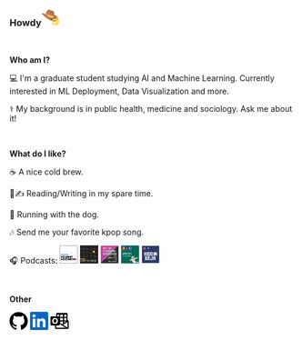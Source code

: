 ### Howdy<a href="https://github.com/CoffeeAddict93"><img alt="Howdy" height="32" width="32" src="assets/howdy.png"></a>

<br>

**Who am I?**

💻 I'm a graduate student studying AI and Machine Learning. Currently interested in ML Deployment, Data Visualization and more.

⚕️ My background is in public health, medicine and sociology. Ask me about it!

<br>

**What do I like?** 

☕ A nice cold brew. 

📖✍️ Reading/Writing in my spare time.

🏃 Running with the dog.

🎶 Send me your favorite kpop song.

🎧 Podcasts: 
<a href="https://open.spotify.com/show/7fJsuxiZl4TS1hqPUmDFbl"><img alt="KNN" height="32" width="32" src="assets/podcast_knn.PNG"></a>
<a href="https://open.spotify.com/show/2VRS1IJCTn2Nlkg33ZVfkM"><img alt="99%" height="32" width="32" src="assets/podcast_99%25invis.png"></a>
<a href="https://open.spotify.com/show/1NJ6li5ZpNVBBQfpd3D6bi"><img alt="NSSD" height="32" width="32" src="assets/podcast_nssd.PNG"></a>
<a href="https://open.spotify.com/show/4FYpq3lSeQMAhqNI81O0Cn"><img alt="Planet Money" height="32" width="32" src="assets/podcast_planetmoney.jpg"></a>
<a href="https://open.spotify.com/show/20Gf4IAauFrfj7RBkjcWxh"><img alt="Hidden Brain" height="32" width="32" src="assets/podcast_hb.jpg"></a>

<br>

**Other**
<p align="left">
  <a href="https://github.com/CoffeeAddict93"><img alt="GitHub" height="32" width="32" src="assets/github.svg"></a>
  <a href="https://www.linkedin.com/in/richard-t-4a3464205/"><img alt="LinkedIn" height="32" width="32" src="assets/linkedin.svg"></a>
  <a href="mailto:RichardTran2@my.unt.edu"><img alt="LinkedIn" height="32" width="32" src="assets/outlook.svg"></a>
</p>






